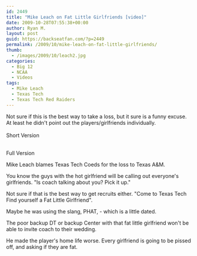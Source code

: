```yaml
---
id: 2449
title: "Mike Leach on Fat Little Girlfriends [video]"
date: 2009-10-28T07:55:38+00:00
author: Ryan M.
layout: post
guid: https://backseatfan.com/?p=2449
permalink: /2009/10/mike-leach-on-fat-little-girlfriends/
thumb:
  - /images/2009/10/leach2.jpg
categories:
  - Big 12
  - NCAA
  - Videos
tags:
  - Mike Leach
  - Texas Tech
  - Texas Tech Red Raiders
---
```


<div class="entry">
  <p>
    Not sure if this is the best way to take a loss, but it sure is a funny excuse. At least he didn't point out the players/girlfriends individually.<br /> <br /> Short Version
  </p>

  <p>
    <br /> Full Version
  </p>

  <p>
    Mike Leach blames <span>Texas Tech Coeds for the loss to Texas A&M. </span>
  </p>

  <p>
    You know the guys with the hot girlfriend will be calling out everyone's girlfriends. "Is coach talking about you? Pick it up."
  </p>

  <p>
    <span>Not sure if that is the best way to get recruits either. "Come to Texas Tech Find yourself a </span><span> Fat Little Girlfriend".</span>
  </p>

  <p>
    Maybe he was using the slang, PHAT, - which is a little dated.
  </p>

  <p>
    The poor backup DT or backup Center with that fat little girlfriend won't be able to invite coach to their wedding.
  </p>

  <p>
    He made the player's home life worse. Every girlfriend is going to be pissed off, and asking if they are fat.
  </p>
</div>
